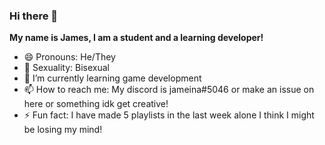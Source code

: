 ### Hi there 👋

**My name is James, I am a student and a learning developer!**

- 😄 Pronouns: He/They
- 🌈 Sexuality: Bisexual
- 🌱 I’m currently learning game development
- 📫 How to reach me: My discord is jameina#5046 or make an issue on here or something idk get creative!
- ⚡ Fun fact: I have made 5 playlists in the last week alone I think I might be losing my mind!
